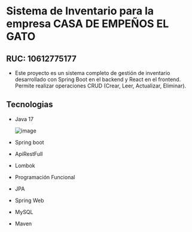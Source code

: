 # Sistema de Inventario para la empresa CASA DE EMPEÑOS EL GATO
## RUC: 10612775177
* Este proyecto es un sistema completo de gestión de inventario desarrollado con Spring Boot en el backend y React en el frontend. Permite realizar operaciones CRUD (Crear, Leer, Actualizar, Eliminar).
## Tecnologias
* Java 17
  
  ![image](https://img.icons8.com/3d-fluency/94/java-coffee-cup-logo.png)
  
* Spring boot
* ApiRestFull
* Lombok
* Programación Funcional
* JPA
* Spring Web
* MySQL
* Maven

